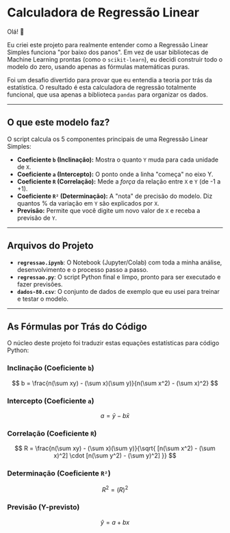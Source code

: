 # Calculadora de Regressão Linear

Olá! 👋

Eu criei este projeto para realmente entender como a Regressão Linear Simples funciona "por baixo dos panos". Em vez de usar bibliotecas de Machine Learning prontas (como o `scikit-learn`), eu decidi construir todo o modelo do zero, usando apenas as fórmulas matemáticas puras.

Foi um desafio divertido para provar que eu entendia a teoria por trás da estatística. O resultado é esta calculadora de regressão totalmente funcional, que usa apenas a biblioteca `pandas` para organizar os dados.

---

## O que este modelo faz?

O script calcula os 5 componentes principais de uma Regressão Linear Simples:

* **Coeficiente `b` (Inclinação):** Mostra o quanto `Y` muda para cada unidade de `X`.
* **Coeficiente `a` (Intercepto):** O ponto onde a linha "começa" no eixo Y.
* **Coeficiente `R` (Correlação):** Mede a *força* da relação entre `X` e `Y` (de -1 a +1).
* **Coeficiente `R²` (Determinação):** A "nota" de precisão do modelo. Diz quantos % da variação em `Y` são explicados por `X`.
* **Previsão:** Permite que você digite um novo valor de `X` e receba a previsão de `Y`.

---

## Arquivos do Projeto

* **`regressao.ipynb`**: O Notebook (Jupyter/Colab) com toda a minha análise, desenvolvimento e o processo passo a passo.
* **`regressao.py`**: O script Python final e limpo, pronto para ser executado e fazer previsões.
* **`dados-80.csv`**: O conjunto de dados de exemplo que eu usei para treinar e testar o modelo.

---

## As Fórmulas por Trás do Código

O núcleo deste projeto foi traduzir estas equações estatísticas para código Python:

### Inclinação (Coeficiente `b`)
$$ b = \frac{n(\sum xy) - (\sum x)(\sum y)}{n(\sum x^2) - (\sum x)^2} $$

### Intercepto (Coeficiente `a`)
$$ a = \bar{y} - b\bar{x} $$

### Correlação (Coeficiente `R`)
$$ R = \frac{n(\sum xy) - (\sum x)(\sum y)}{\sqrt{ [n(\sum x^2) - (\sum x)^2] \cdot [n(\sum y^2) - (\sum y)^2] }} $$

### Determinação (Coeficiente `R²`)
$$ R^2 = (R)^2 $$

### Previsão (Y-previsto)
$$ \hat{y} = a + bx $$
